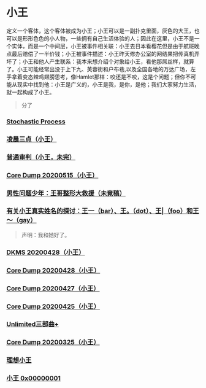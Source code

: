 # 小王

定义一个客体，这个客体被成为小王；小王可以是一副扑克里面，灰色的大王，也可以是形形色色的小人物，一些拥有自己生活体验的人；因此在这里，小王不是一个实体，而是一个中间层，小王被事件相关联：小王去日本看樱花但是由于航班晚点最后赔偿了一半价钱；小王被事件描述：小王昨天修办公室的网结果把传真机弄坏了；小王和他人产生联系：我本来想介绍个对象给小王，看他那屌丝样，就算了。小王可能经常出没于上下九、芙蓉街和户布巷,以及全国各地的万达广场，左手拿着变态辣鸡翅膀思考，像Hamlet那样：咬还是不咬，这是个问题；但你不可能从现实中找到他：小王是广义的，小王是我，是你，是他；我们大家努力生活，就一起构成了小王。

> 分了

### [Stochastic Process](rabble_wang/stochastic-process.md)

### [凌晨三点（小王）](rabble_wang/wife.md)

### [普通审判（小王，未完）](rabble_wang/trial.md)

### [Core Dump 20200515（小王）](rabble_wang/coredump-20200515.md)

### [男性问题少年：王哥整形大救援（未竟稿）](rabble_wang/wanger-ads.md)

### [有关小王真实姓名的探讨：王一（bar）、王。（dot）、王|（foo）和王～（gay）](rabble_wang/name.md)

> 声明：我和她好了。

### [DKMS 20200428（小王）](rabble_wang/dkms-20200428.md)

### [Core Dump 20200428（小王）](rabble_wang/coredump-20200428.md)

### [Core Dump 20200427（小王）](rabble_wang/coredump-20200427.md)

### [Core Dump 20200425（小王）](rabble_wang/coredump-20200425.md)

### [Unlimited三部曲+](rabble_wang/unlimited-trilogy.md)

### [Core Dump 20200325（小王）](rabble_wang/coredump-20200325.md)

### [理想小王](rabble_wang/r-for-rabble.md)

### [小王 0x00000001](rabble_wang/v-0x00000001.md)
